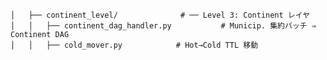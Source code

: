     │   ├── continent_level/              # ── Level 3: Continent レイヤ
    │   │   ├── continent_dag_handler.py           # Municip. 集約バッチ ⇒ Continent DAG
    │   │   ├── cold_mover.py            # Hot→Cold TTL 移動
